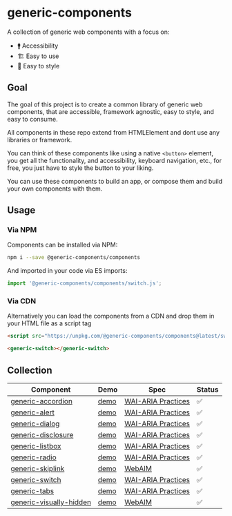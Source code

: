 # generic-components

A collection of generic web components with a focus on:

- 🚹 Accessibility
- 🏗 Easy to use
- 🎨 Easy to style

## Goal

The goal of this project is to create a common library of generic web components, that are accessible, framework agnostic, easy to style, and easy to consume.

All components in these repo extend from HTMLElement and dont use any libraries or framework.

You can think of these components like using a native `<button>` element, you get all the functionality, and accessibility, keyboard navigation, etc., for free, you just have to style the button to your liking.

You can use these components to build an app, or compose them and build your own components with them.

## Usage
    
### Via NPM
Components can be installed via NPM:

```bash
npm i --save @generic-components/components
```

And imported in your code via ES imports:

```js
import '@generic-components/components/switch.js';
```

### Via CDN
Alternatively you can load the components from a CDN and drop them in your HTML file as a script tag

```html
<script src="https://unpkg.com/@generic-components/components@latest/switch.js" type="module"></script>
```

```html
<generic-switch></generic-switch>
```

## Collection

| Component                                                     | Demo                                                                                  | Spec                                                                        | Status        |
|---------------------------------------------------------------|---------------------------------------------------------------------------------------|-----------------------------------------------------------------------------|---------------|
| [generic-accordion](/generic-accordion/README.md)             | [demo](https://genericcomponents.netlify.app/generic-accordion/demo/index.html)       | [WAI-ARIA Practices](https://www.w3.org/TR/wai-aria-practices/#accordion)   | ✅            |        
| [generic-alert](/generic-alert/README.md)                     | [demo](https://genericcomponents.netlify.app/generic-alert/demo/index.html)           | [WAI-ARIA Practices](https://www.w3.org/TR/wai-aria-practices/#alert)       | ✅            |               
| [generic-dialog](/generic-dialog/README.md)                   | [demo](https://genericcomponents.netlify.app/generic-dialog/demo/index.html)          | [WAI-ARIA Practices](https://www.w3.org/TR/wai-aria-practices/#dialog_modal)| ✅            |     
| [generic-disclosure](/generic-disclosure/README.md)           | [demo](https://genericcomponents.netlify.app/generic-disclosure/demo/index.html)      | [WAI-ARIA Practices](https://www.w3.org/TR/wai-aria-practices/#disclosure)  | ✅            |      
| [generic-listbox](/generic-listbox/README.md)                 | [demo](https://genericcomponents.netlify.app/generic-listbox/demo/index.html)         | [WAI-ARIA Practices](https://www.w3.org/TR/wai-aria-practices/#Listbox)     | ✅            |      
| [generic-radio](/generic-radio/README.md)                 | [demo](https://genericcomponents.netlify.app/generic-radio/demo/index.html)         | [WAI-ARIA Practices](https://www.w3.org/TR/wai-aria-practices-1.1/#radiobutton)     | ✅            |      
| [generic-skiplink](/generic-skiplink/README.md)               | [demo](https://genericcomponents.netlify.app/generic-skiplink/demo/index.html)        | [WebAIM](https://webaim.org/techniques/skipnav/)                | ✅            |               
| [generic-switch](/generic-switch/README.md)                   | [demo](https://genericcomponents.netlify.app/generic-switch/demo/index.html)          | [WAI-ARIA Practices](https://www.w3.org/TR/wai-aria-1.1/#switch)            | ✅            |        
| [generic-tabs](/generic-tabs/README.md)                       | [demo](https://genericcomponents.netlify.app/generic-tabs/demo/index.html)            | [WAI-ARIA Practices](https://www.w3.org/TR/wai-aria-practices/#tabpanel)    | ✅            |        
| [generic-visually-hidden](/generic-visually-hidden/README.md) | [demo](https://genericcomponents.netlify.app/generic-visually-hidden/demo/index.html) | [WebAIM](https://webaim.org/techniques/css/invisiblecontent/)               | ✅            |         


